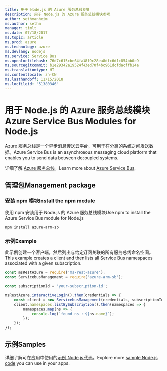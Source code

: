 ```yaml
---
title: 用于 Node.js 的 Azure 服务总线模块
description: 用于 Node.js 的 Azure 服务总线模块参考
author: sethmanheim
ms.author: sethm
manager: timlt
ms.date: 07/18/2017
ms.topic: article
ms.prod: azure
ms.technology: azure
ms.devlang: nodejs
ms.service: Service Bus
ms.openlocfilehash: 76d7c615cbe64fa38f9c28ea8dfc6d1c854bb0c9
ms.sourcegitcommit: b1e29342a19524f43ed70f4bc961dcfdacffb14a
ms.translationtype: HT
ms.contentlocale: zh-CN
ms.lasthandoff: 11/15/2018
ms.locfileid: "51380346"
---
```

# <a name="azure-service-bus-modules-for-nodejs"></a><span data-ttu-id="9e54e-103">用于 Node.js 的 Azure 服务总线模块</span><span class="sxs-lookup"><span data-stu-id="9e54e-103">Azure Service Bus Modules for Node.js</span></span>

<span data-ttu-id="9e54e-104">Azure 服务总线是一个异步消息传送云平台，可用于在分离的系统之间发送数据。</span><span class="sxs-lookup"><span data-stu-id="9e54e-104">Azure Service Bus is an asynchronous messaging cloud platform that enables you to send data between decoupled systems.</span></span>

<span data-ttu-id="9e54e-105">详细了解 [Azure 服务总线](https://docs.microsoft.com/azure/service-bus-messaging/service-bus-messaging-overview)。</span><span class="sxs-lookup"><span data-stu-id="9e54e-105">Learn more about [Azure Service Bus](https://docs.microsoft.com/azure/service-bus-messaging/service-bus-messaging-overview).</span></span>

## <a name="management-package"></a><span data-ttu-id="9e54e-106">管理包</span><span class="sxs-lookup"><span data-stu-id="9e54e-106">Management package</span></span>

### <a name="install-the-npm-module"></a><span data-ttu-id="9e54e-107">安装 npm 模块</span><span class="sxs-lookup"><span data-stu-id="9e54e-107">Install the npm module</span></span>

<span data-ttu-id="9e54e-108">使用 npm 安装用于 Node.js 的 Azure 服务总线模块</span><span class="sxs-lookup"><span data-stu-id="9e54e-108">Use npm to install the Azure Service Bus module for Node.js</span></span>

```bash
npm install azure-arm-sb
```

### <a name="example"></a><span data-ttu-id="9e54e-109">示例</span><span class="sxs-lookup"><span data-stu-id="9e54e-109">Example</span></span>

<span data-ttu-id="9e54e-110">此示例创建一个客户端，然后列出与给定订阅关联的所有服务总线命名空间。</span><span class="sxs-lookup"><span data-stu-id="9e54e-110">This example creates a client and then lists all Service Bus namespaces associated with a given subscription.</span></span>

```javascript
const msRestAzure = require('ms-rest-azure');
const ServicebusManagement = require('azure-arm-sb');

const subscriptionId = 'your-subscription-id';

msRestAzure.interactiveLogin().then(credentials => {
    const client = new ServicebusManagement(credentials, subscriptionId);
    client.namespaces.listBySubscription().then(namespaces => {
        namespaces.map(ns => {
            console.log(`found ns : ${ns.name}`);
        });
    });
});
```

## <a name="samples"></a><span data-ttu-id="9e54e-111">示例</span><span class="sxs-lookup"><span data-stu-id="9e54e-111">Samples</span></span>

<span data-ttu-id="9e54e-112">详细了解可在应用中使用的[示例 Node.js 代码](https://azure.microsoft.com/resources/samples/?platform=nodejs)。</span><span class="sxs-lookup"><span data-stu-id="9e54e-112">Explore more [sample Node.js code](https://azure.microsoft.com/resources/samples/?platform=nodejs) you can use in your apps.</span></span>
